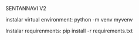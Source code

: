 SENTANNAVI V2

instalar virtual environment: python -m venv myvenv

Instalar requirenments: pip install -r requirements.txt
